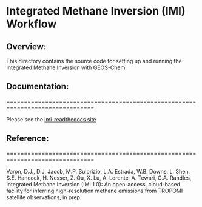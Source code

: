 # Integrated Methane Inversion (IMI) Workflow
## Overview:

This directory contains the source code for setting up and running the
Integrated Methane Inversion with GEOS-Chem.


## Documentation:
===============================================================================

Please see the [imi-readthedocs site](https://integrated-methane-inversion.readthedocs.io)


## Reference:
===============================================================================

Varon, D.J., D.J. Jacob, M.P. Sulprizio, L.A. Estrada, W.B. Downs, L. Shen,
  S.E. Hancock, H. Nesser, Z. Qu, X. Lu, A. Lorente, A. Tewari, C.A. Randles,
  Integrated Methane Inversion (IMI 1.0): An open-access, cloud-based facility
  for inferring high-resolution methane emissions from TROPOMI satellite
  observations, in prep.
